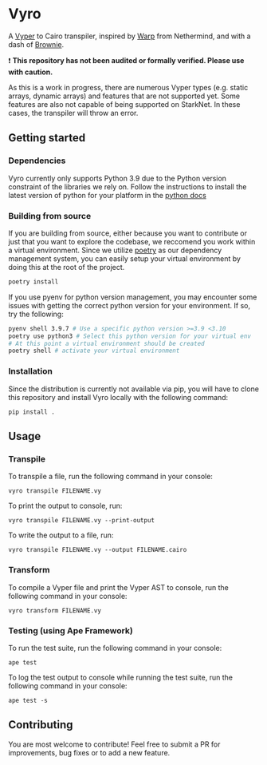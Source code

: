 # Vyro

A [Vyper](https://github.com/vyperlang/vyper) to Cairo transpiler, inspired by [Warp](https://github.com/NethermindEth/warp) from Nethermind, and with a dash of [Brownie](https://github.com/eth-brownie/brownie).

:exclamation: **This repository has not been audited or formally verified. Please use with caution.**

As this is a work in progress, there are numerous Vyper types (e.g. static arrays, dynamic arrays) and features that are not supported yet. Some features are also not capable of being supported on StarkNet. In these cases, the transpiler will throw an error.

## Getting started

### Dependencies

Vyro currently only supports Python 3.9 due to the Python version constraint of the libraries we rely on. Follow the instructions to install the latest version of python for your platform in the [python docs](https://docs.python.org/3/using/unix.html#getting-and-installing-the-latest-version-of-python)

### Building from source

If you are building from source, either because you want to contribute or just that you want to explore the codebase, we reccomend you work within a virtual environment. Since we utilize [poetry](https://python-poetry.org/docs/#installation) as our dependency management system, you can easily setup your virtual environment by doing this at the root of the project.

```bash
poetry install
```

If you use pyenv for python version management, you may encounter some issues with getting the correct python version for your environment. If so, try the following:

```bash
pyenv shell 3.9.7 # Use a specific python version >=3.9 <3.10
poetry use python3 # Select this python version for your virtual env
# At this point a virtual environment should be created
poetry shell # activate your virtual environment
```


### Installation

Since the distribution is currently not available via pip, you will have to clone this repository and install Vyro locally with the following command:

```
pip install .
```


## Usage

### Transpile

To transpile a file, run the following command in your console:
```
vyro transpile FILENAME.vy
```

To print the output to console, run:
```
vyro transpile FILENAME.vy --print-output
```

To write the output to a file, run:
```
vyro transpile FILENAME.vy --output FILENAME.cairo
```

### Transform

To compile a Vyper file and print the Vyper AST to console, run the following command in your console:
```
vyro transform FILENAME.vy
```

### Testing (using Ape Framework)

To run the test suite, run the following command in your console:
```
ape test
```

To log the test output to console while running the test suite, run the following command in your console:
```
ape test -s
```

## Contributing

You are most welcome to contribute! Feel free to submit a PR for improvements, bug fixes or to add a new feature.
